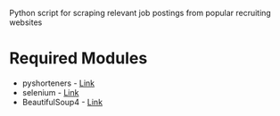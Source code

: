 <p>Python script for scraping relevant job postings from popular recruiting websites</p>

<h1>Required Modules</h1>
<ul>
    <li>pyshorteners - <a href="https://pypi.org/project/pyshorteners/">Link</a></li>
    <li>selenium - <a href="https://pypi.org/project/selenium/">Link</a></li>
    <li>BeautifulSoup4 - <a href="https://pypi.org/project/beautifulsoup4/">Link</a></li>
</ul>
